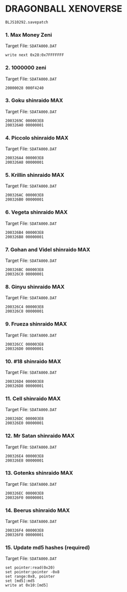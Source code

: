 #  DRAGONBALL XENOVERSE 

`BLJS10292.savepatch`

### 1. Max Money Zeni

Target File: `SDATA000.DAT`

```
write next 0x28:0x7FFFFFFF
```

### 2. 1000000 zeni

Target File: `SDATA000.DAT`

```
20000028 000F4240
```

### 3. Goku shinraido MAX

Target File: `SDATA000.DAT`

```
2003269C 000003E8
200326A0 00000001
```

### 4. Piccolo shinraido MAX

Target File: `SDATA000.DAT`

```
200326A4 000003E8
200326A8 00000001
```

### 5. Krillin shinraido MAX

Target File: `SDATA000.DAT`

```
200326AC 000003E8
200326B0 00000001
```

### 6. Vegeta shinraido MAX

Target File: `SDATA000.DAT`

```
200326B4 000003E8
200326B8 00000001
```

### 7. Gohan and Videl shinraido MAX

Target File: `SDATA000.DAT`

```
200326BC 000003E8
200326C0 00000001
```

### 8. Ginyu shinraido MAX

Target File: `SDATA000.DAT`

```
200326C4 000003E8
200326C8 00000001
```

### 9. Frueza shinraido MAX

Target File: `SDATA000.DAT`

```
200326CC 000003E8
200326D0 00000001
```

### 10. #18 shinraido MAX

Target File: `SDATA000.DAT`

```
200326D4 000003E8
200326D8 00000001
```

### 11. Cell shinraido MAX

Target File: `SDATA000.DAT`

```
200326DC 000003E8
200326E0 00000001
```

### 12. Mr Satan shinraido MAX

Target File: `SDATA000.DAT`

```
200326E4 000003E8
200326E8 00000001
```

### 13. Gotenks shinraido MAX

Target File: `SDATA000.DAT`

```
200326EC 000003E8
200326F0 00000001
```

### 14. Beerus shinraido MAX

Target File: `SDATA000.DAT`

```
200326F4 000003E8
200326F8 00000001
```

### 15. Update  md5 hashes (required)

Target File: `SDATA000.DAT`

```
set pointer:read(0x20)
set pointer:pointer -0x8
set range:0x8, pointer
set [md5]:md5
write at 0x10:[md5]
```

